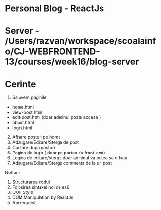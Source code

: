 # Personal Blog - ReactJs
# Server - /Users/razvan/workspace/scoalainfo/CJ-WEBFRONTEND-13/courses/week16/blog-server
# Cerinte
1. Sa avem paginile  
  - home.html
  - view-post.html
  - edit-post.html (doar adminul poate accesa ) 
  - about.html
  - login.html
2. Afisare posturi pe home
3. Adaugare/Editare/Sterge de post
4. Cautare dupa posturi
5. Pagina de login ( doar pe partea de front-end)
6. Logica de editare/sterge doar adminul va putea sa o faca
7. Adaugare/Editare/Sterge comments de la un post

Notiuni:
1. Structurarea codul
2. Folosirea sintaxei noi de es6
3. OOP Style
4. DOM Manipulation by ReactJs
5. Api request



